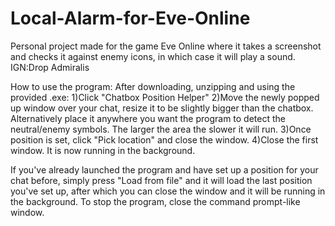 # Local-Alarm-for-Eve-Online
Personal project made for the game Eve Online where it takes a screenshot and checks it against enemy icons, in which case it will play a sound.
IGN:Drop Admiralis

How to use the program:
After downloading, unzipping and using the provided .exe:
1)Click "Chatbox Position Helper"
2)Move the newly popped up window over your chat, resize it to be slightly bigger than the chatbox. Alternatively place it anywhere you want the program to detect the neutral/enemy symbols. The larger the area the slower it will run.
3)Once position is set, click "Pick location" and close the window.
4)Close the first window. It is now running in the background.

If you've already launched the program and have set up a position for your chat before, simply press "Load from file" and it will load the last position you've set up, after which you can close the window and it will be running in the background.
To stop the program, close the command prompt-like window.

